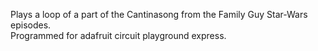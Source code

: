Plays a loop of a part of the Cantinasong from the Family Guy Star-Wars episodes.  
Programmed for adafruit circuit playground express.
